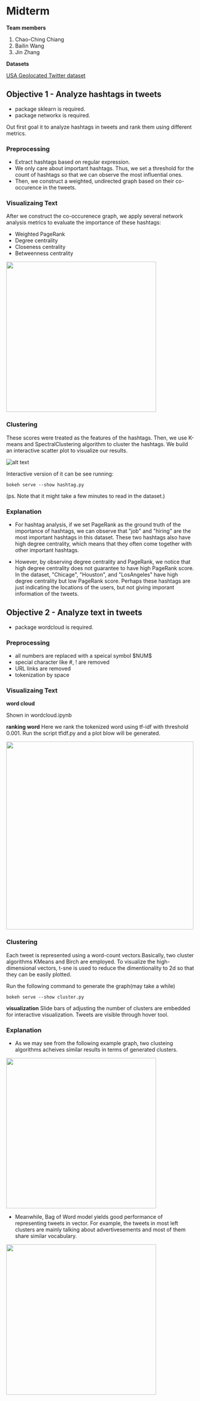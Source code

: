 # Midterm

**Team members**
1. Chao-Ching Chiang
2. Bailin Wang
3. Jin Zhang

**Datasets**

[USA Geolocated Twitter dataset](http://followthehashtag.com/datasets/free-twitter-dataset-usa-200000-free-usa-tweets/)



## Objective 1 - Analyze hashtags in tweets

* package sklearn is required.
* package networkx is required.

Out first goal it to analyze hashtags in tweets and rank them using different metrics.

### Preprocessing

* Extract hashtags based on regular expression.
* We only care about important hashtags. Thus, we set a threshold for the count of hashtags so that we can observe the most influential ones.
* Then, we construct a weighted, undirected graph based on their co-occurence in the tweets.

### Visualizaing Text

After we construct the co-occurenece graph, we apply several network analysis metrics to evaluate the importance of these hashtags:
* Weighted PageRank
* Degree centrality
* Closeness centrality
* Betweenness centrality

<img src='./src/images/hashtag_graph.png' height=400>

### Clustering

These scores were treated as the features of the hashtags. Then, we use K-means and SpectralClustering algorithm to cluster the hashtags. We build an interactive scatter plot to visualize our results.

![alt text](./src/images/hashtag_scatter.png "")

Interactive version of it can be see running:

    bokeh serve --show hashtag.py
        
(ps. Note that it might take a few minutes to read in the dataset.)


### Explanation

* For hashtag analysis, if we set PageRank as the ground truth of the importance of hashtags, we can observe that "job" and "hiring" are the most important hashtags in this dataset. These two hashtags also have high degree centrality, which means that they often come together with other important hashtags.

* However, by observing degree centrality and PageRank, we notice that high degree centrality does not guarantee to have high PageRank score. In the dataset, "Chicage", "Houston", and "LosAngeles" have high degree centrality but low PageRank score. Perhaps these hashtags are just indicating the locations of the users, but not giving imporant information of the tweets.


## Objective 2 - Analyze text in tweets
* package wordcloud is required.

### Preprocessing 

* all numbers are replaced with a speical symbol \$NUM\$
* special character like #, ! are removed
* URL links are removed
* tokenization by space

### Visualizaing Text

**word cloud**

Shown in wordcloud.ipynb

**ranking word**
Here we rank the tokenized word using tf-idf with threshold 0.001. Run the script tfidf.py and a plot blow will be generated.

<img src='./src/images/tfidf.png' height=500>

### Clustering

Each tweet is represented using a word-count vectors.Basically, two cluster algorithms KMeans and Birch are employed. To visualize the high-dimensional vectors, t-sne is used to reduce the dimentionality to 2d so that they can be easily plotted.

Run the following command to generate the graph(may take a while)

	bokeh serve --show cluster.py

**visualization**
Slide bars of adjusting the number of clusters are embedded for interactive visualization. Tweets are visible through hover tool.

### Explanation

* As we may see from the following example graph, two clusteing algorithms acheives similar results in terms of generated clusters.

<img src='./src/images/cluster1.png' height=400>


* Meanwhile, Bag of Word model yields good performance of representing tweets in vector. For example, the tweets in most left clusters are mainly talking about advertivesements and most of them share similar vocabulary.

<img src='./src/images/cluster2.png' height=400>



